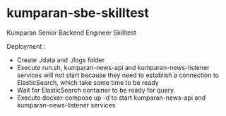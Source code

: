 # kumparan-sbe-skilltest
Kumparan Senior Backend Engineer Skilltest

Deployment : 
- Create ./data and ./logs folder
- Execute run.sh, kumparan-news-api and kumparan-news-listener services will not start because they need to establish a connection to ElasticSearch, which take some time to be ready
- Wait for ElasticSearch container to be ready for query.
- Execute docker-compose up -d to start kumparan-news-api and kumparan-news-listener services

